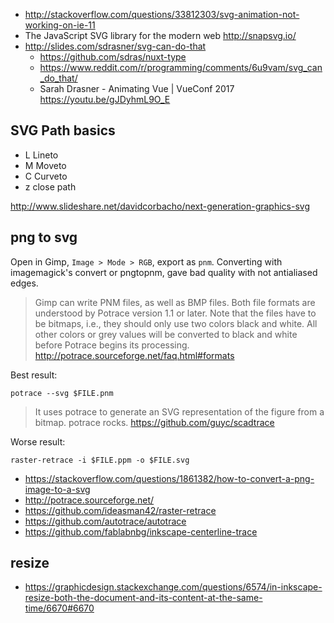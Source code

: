 - http://stackoverflow.com/questions/33812303/svg-animation-not-working-on-ie-11
- The JavaScript SVG library for the modern web http://snapsvg.io/
- http://slides.com/sdrasner/svg-can-do-that
  - https://github.com/sdras/nuxt-type
  - https://www.reddit.com/r/programming/comments/6u9vam/svg_can_do_that/
  - Sarah Drasner - Animating Vue | VueConf 2017 https://youtu.be/gJDyhmL9O_E

## SVG Path basics

- L Lineto
- M Moveto
- C Curveto
- z close path

http://www.slideshare.net/davidcorbacho/next-generation-graphics-svg

## png to svg

Open in Gimp, `Image > Mode > RGB`, export as `pnm`. Converting with imagemagick's convert or pngtopnm, gave bad quality with not antialiased edges.

>Gimp can write PNM files, as well as BMP files. Both file formats are understood by Potrace version 1.1 or later. Note that the files have to be bitmaps, i.e., they should only use two colors black and white. All other colors or grey values will be converted to black and white before Potrace begins its processing. http://potrace.sourceforge.net/faq.html#formats

Best result:
  
`potrace --svg $FILE.pnm`

>It uses potrace to generate an SVG representation of the figure from a bitmap. potrace rocks. https://github.com/guyc/scadtrace

Worse result:

`raster-retrace -i $FILE.ppm -o $FILE.svg`

- https://stackoverflow.com/questions/1861382/how-to-convert-a-png-image-to-a-svg
- http://potrace.sourceforge.net/
- https://github.com/ideasman42/raster-retrace
- https://github.com/autotrace/autotrace
- https://github.com/fablabnbg/inkscape-centerline-trace

## resize

- https://graphicdesign.stackexchange.com/questions/6574/in-inkscape-resize-both-the-document-and-its-content-at-the-same-time/6670#6670